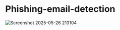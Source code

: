 # Phishing-email-detection
![Screenshot 2025-05-26 213104](https://github.com/user-attachments/assets/007614e6-892b-48f8-9a39-683cce5cff5f)
